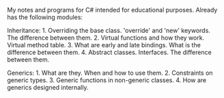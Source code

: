 My notes and programs for C# intended for educational purposes. Already has the following modules:

Inheritance:
    1. Overriding the base class. 'override' and 'new' keywords. The difference between them.
    2. Virtual functions and how they work. Virtual method table.
    3. What are early and late bindings. What is the difference between them.
    4. Abstract classes. Interfaces. The difference between them. 

Generics:
    1. What are they. When and how to use them.
    2. Constraints on generic types.
    3. Generic functions in non-generic classes.
    4. How are generics designed internally.
